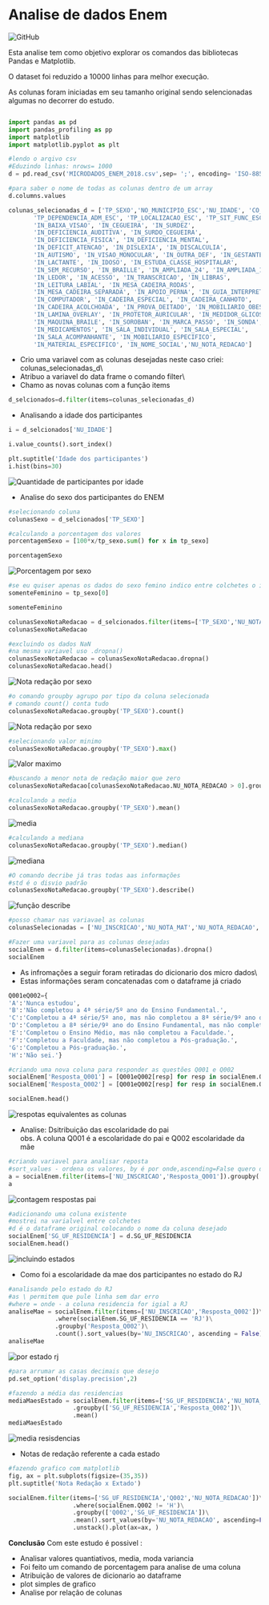 # **Analise de dados Enem**
![GitHub](https://img.shields.io/github/license/EryckNoronha/dados-enem)

Esta analise tem como objetivo explorar os comandos das bibliotecas Pandas e Matplotlib.

O dataset foi reduzido a 10000 linhas para melhor execução.

As colunas foram iniciadas em seu tamanho original sendo selencionadas algumas no decorrer do estudo.

```python

import pandas as pd
import pandas_profiling as pp
import matplotlib
import matplotlib.pyplot as plt
```

```python
#lendo o arqivo csv
#Eduzindo linhas: nrows= 1000 
d = pd.read_csv('MICRODADOS_ENEM_2018.csv',sep= ';', encoding= 'ISO-8859-1', nrows= 10000)
```
```python
#para saber o nome de todas as colunas dentro de um array
d.columns.values
```

```python
colunas_selecionadas_d = ['TP_SEXO','NO_MUNICIPIO_ESC','NU_IDADE', 'CO_UF_ESC', 'SG_UF_ESC',
       'TP_DEPENDENCIA_ADM_ESC', 'TP_LOCALIZACAO_ESC', 'TP_SIT_FUNC_ESC',
       'IN_BAIXA_VISAO', 'IN_CEGUEIRA', 'IN_SURDEZ',
       'IN_DEFICIENCIA_AUDITIVA', 'IN_SURDO_CEGUEIRA',
       'IN_DEFICIENCIA_FISICA', 'IN_DEFICIENCIA_MENTAL',
       'IN_DEFICIT_ATENCAO', 'IN_DISLEXIA', 'IN_DISCALCULIA',
       'IN_AUTISMO', 'IN_VISAO_MONOCULAR', 'IN_OUTRA_DEF', 'IN_GESTANTE',
       'IN_LACTANTE', 'IN_IDOSO', 'IN_ESTUDA_CLASSE_HOSPITALAR',
       'IN_SEM_RECURSO', 'IN_BRAILLE', 'IN_AMPLIADA_24', 'IN_AMPLIADA_18',
       'IN_LEDOR', 'IN_ACESSO', 'IN_TRANSCRICAO', 'IN_LIBRAS',
       'IN_LEITURA_LABIAL', 'IN_MESA_CADEIRA_RODAS',
       'IN_MESA_CADEIRA_SEPARADA', 'IN_APOIO_PERNA', 'IN_GUIA_INTERPRETE',
       'IN_COMPUTADOR', 'IN_CADEIRA_ESPECIAL', 'IN_CADEIRA_CANHOTO',
       'IN_CADEIRA_ACOLCHOADA', 'IN_PROVA_DEITADO', 'IN_MOBILIARIO_OBESO',
       'IN_LAMINA_OVERLAY', 'IN_PROTETOR_AURICULAR', 'IN_MEDIDOR_GLICOSE',
       'IN_MAQUINA_BRAILE', 'IN_SOROBAN', 'IN_MARCA_PASSO', 'IN_SONDA',
       'IN_MEDICAMENTOS', 'IN_SALA_INDIVIDUAL', 'IN_SALA_ESPECIAL',
       'IN_SALA_ACOMPANHANTE', 'IN_MOBILIARIO_ESPECIFICO',
       'IN_MATERIAL_ESPECIFICO', 'IN_NOME_SOCIAL','NU_NOTA_REDACAO']
```

- Crio uma variavel com as colunas desejadas neste caso criei: colunas_selecionadas_d\
- Atribuo a variavel do data frame o comando filter\
- Chamo as novas colunas com a função items
```python
d_selcionados=d.filter(items=colunas_selecionadas_d)
```
- Analisando a idade dos participantes
```python
i = d_selcionados['NU_IDADE']
```
```python
i.value_counts().sort_index()
```
```python
plt.suptitle('Idade dos participantes')
i.hist(bins=30)
```
![Quantidade de participantes por idade](https://github.com/EryckNoronha/dados-enem/blob/main/Imagens/Idade_dos_participantes.png)

- Analise do sexo dos participantes do ENEM
```python
#selecionando coluna
colunasSexo = d_selcionados['TP_SEXO']
```
```python
#calculando a porcentagem dos valores
porcentagemSexo = [100*x/tp_sexo.sum() for x in tp_sexo]
```
```python
porcentagemSexo
```
![Porcentagem por sexo](https://github.com/EryckNoronha/dados-enem/blob/main/Imagens/porcentagem%20por%20sexo.png)
```python
#se eu quiser apenas os dados do sexo femino indico entre colchetes o index
somenteFeminino = tp_sexo[0]
```
```python
somenteFeminino
```
```python
colunasSexoNotaRedacao = d_selcionados.filter(items=['TP_SEXO','NU_NOTA_REDACAO'])
colunasSexoNotaRedacao
```
```python
#excluindo os dados NaN
#na mesma variavel uso .dropna()
colunasSexoNotaRedacao = colunasSexoNotaRedacao.dropna()
colunasSexoNotaRedacao.head()
```
![Nota redação por sexo](https://github.com/EryckNoronha/dados-enem/blob/main/Imagens/nota%20reda%C3%A7%C3%A3o%20por%20sexo%201.png)
```python
#o comando groupby agrupo por tipo da coluna selecionada
# comando count() conta tudo
colunasSexoNotaRedacao.groupby('TP_SEXO').count()
```
![Nota redação por sexo](https://github.com/EryckNoronha/dados-enem/blob/main/Imagens/quantidade%20reda%C3%A7%C3%A3o%20por%20sexo.png)
```python
#selecionando valor minimo
colunasSexoNotaRedacao.groupby('TP_SEXO').max()
```
![Valor maximo](https://github.com/EryckNoronha/dados-enem/blob/main/Imagens/maiores%20notas%20reda%C3%A7%C3%A3o.png)
```python
#buscando a menor nota de redação maior que zero
colunasSexoNotaRedacao[colunasSexoNotaRedacao.NU_NOTA_REDACAO > 0].groupby('TP_SEXO').min()
```
```python
#calculando a media
colunasSexoNotaRedacao.groupby('TP_SEXO').mean()
```
![media](https://github.com/EryckNoronha/dados-enem/blob/main/Imagens/media%20notas%20reda%C3%A7%C3%A3o.png)
```python
#calculando a mediana
colunasSexoNotaRedacao.groupby('TP_SEXO').median()
```
![mediana](https://github.com/EryckNoronha/dados-enem/blob/main/Imagens/mediana%20notas%20reda%C3%A7%C3%A3o.png)
```python
#O comando decribe já tras todas aas informações
#std é o disvio padrão
colunasSexoNotaRedacao.groupby('TP_SEXO').describe()
```
![função describe](https://github.com/EryckNoronha/dados-enem/blob/main/Imagens/describe%20nota%20reda%C3%A7%C3%A3o%20sexo.png)
```python
#posso chamar nas variavael as colunas
colunasSelecionadas = ['NU_INSCRICAO','NU_NOTA_MAT','NU_NOTA_REDACAO','Q001','Q002']
```
```python
#Fazer uma variavel para as colunas desejadas
socialEnem = d.filter(items=colunasSelecionadas).dropna()
socialEnem
```
- As infromações a seguir foram retiradas do dicionario dos micro dados\
- Estas informações seram concatenadas com o dataframe já criado
```python
Q001eQ002={
'A':'Nunca estudou',
'B':'Não completou a 4ª série/5º ano do Ensino Fundamental.',
'C':'Completou a 4ª série/5º ano, mas não completou a 8ª série/9º ano do Ensino Fundamental.',
'D':'Completou a 8ª série/9º ano do Ensino Fundamental, mas não completou o Ensino Médio.',
'E':'Completou o Ensino Médio, mas não completou a Faculdade.',
'F':'Completou a Faculdade, mas não completou a Pós-graduação.',
'G':'Completou a Pós-graduação.',
'H':'Não sei.'}
```
```python
#criando uma nova coluna para responder as questões Q001 e Q002
socialEnem['Resposta_Q001'] = [Q001eQ002[resp] for resp in socialEnem.Q001]
socialEnem['Resposta_Q002'] = [Q001eQ002[resp] for resp in socialEnem.Q002]
```
```python
socialEnem.head()
```
![respotas equivalentes as colunas](https://github.com/EryckNoronha/dados-enem/blob/main/Imagens/respota%20equivalente%20a%20cada%20letra.png)

- Analise: Dsitribuição das escolaridade do pai\
obs. A coluna Q001 é a escolaridade do pai e Q002 escolaridade da mãe 
```python
#criando variavel para analisar reposta
#sort_values - ordena os valores, by é por onde,ascending=False quero do maior para o menor 
a = socialEnem.filter(items=['NU_INSCRICAO','Resposta_Q001']).groupby('Resposta_Q001').count().sort_values(by='NU_INSCRICAO',ascending=False)
a
```
![contagem respostas pai](https://github.com/EryckNoronha/dados-enem/blob/main/Imagens/contagem%20das%20respostas%20rela%C3%A7%C3%A3o%20pai.png)

```python
#adicionando uma coluna existente
#mostrei na varialvel entre colchetes
#d é o dataframe original colocando o nome da coluna desejado
socialEnem['SG_UF_RESIDENCIA'] = d.SG_UF_RESIDENCIA
socialEnem.head()
```
![incluindo estados](https://github.com/EryckNoronha/dados-enem/blob/main/Imagens/repostas%20inclindo%20estados.png)
- Como foi a escolaridade da mae dos participantes no estado do RJ

```python
#analisando pelo estado do RJ
#as \ permitem que pule linha sem dar erro
#where = onde - a coluna residencia for igial a RJ
analiseMae = socialEnem.filter(items=['NU_INSCRICAO','Resposta_Q002'])\
             .where(socialEnem.SG_UF_RESIDENCIA == 'RJ')\
             .groupby('Resposta_Q002')\
             .count().sort_values(by='NU_INSCRICAO', ascending = False)
analiseMae
```
![por estado rj](https://github.com/EryckNoronha/dados-enem/blob/main/Imagens/resposta%20pelo%20RJ.png)
```python
#para arrumar as casas decimais que desejo
pd.set_option('display.precision',2)
```
```python
#fazendo a média das residencias
mediaMaesEstado = socialEnem.filter(items=['SG_UF_RESIDENCIA','NU_NOTA_REDACAO','Resposta_Q002'])\
                  .groupby(['SG_UF_RESIDENCIA','Resposta_Q002'])\
                  .mean()
mediaMaesEstado
```
![media resisdencias](https://github.com/EryckNoronha/dados-enem/blob/main/Imagens/media%20das%20residencias.png)

- Notas de redação referente a cada estado
```python
#fazendo grafico com matplotlib
fig, ax = plt.subplots(figsize=(35,35))
plt.suptitle('Nota Redação x Extado')

socialEnem.filter(items=['SG_UF_RESIDENCIA','Q002','NU_NOTA_REDACAO'])\
                  .where(socialEnem.Q002 != 'H')\
                  .groupby(['Q002','SG_UF_RESIDENCIA'])\
                  .mean().sort_values(by='NU_NOTA_REDACAO', ascending=False)\
                  .unstack().plot(ax=ax, )
```
**Conclusão**
Com este estudo é possivel :
- Analisar valores quantiativos, media, moda variancia 
- Foi feito um comando de porcentagem para analise de uma coluna
- Atribuição de valores de dicionario ao dataframe
- plot simples de grafico
- Analise por relação de colunas
